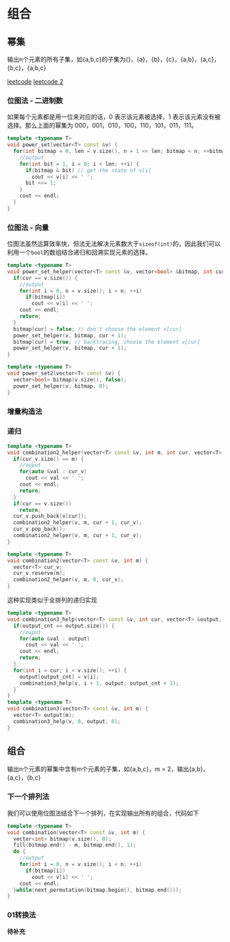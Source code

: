 # 组合

## 幂集

输出n个元素的所有子集，如{a,b,c}的子集为{}，{a}，{b}，{c}，{a,b}，{a,c}，{b,c}，{a,b,c}

[leetcode](https://leetcode.com/problems/subsets/)
[leetcode 2](https://leetcode.com/problems/subsets-ii/)

### 位图法 - 二进制数

如果每个元素都是用一位来对应的话，0 表示该元素被选择，1 表示该元素没有被选择。那么上面的幂集为 000，001，010，100，110，101，011，111。

```cpp
template <typename T>
void power_set(vector<T> const &v) {
  for(int bitmap = 0, len = v.size(), n = 1 << len; bitmap < n; ++bitmap) {
    //output
    for(int bit = 1, i = 0; i < len; ++i) {
      if(bitmap & bit) // get the state of v[i]
        cout << v[i] << ' ';
      bit <<= 1;
    }
    cout << endl;
  }
}
```

### 位图法 - 向量

位图法虽然运算效率快，但法无法解决元素数大于`sizeof(int)`的，因此我们可以利用一个`bool`的数组结合递归和回溯实现元素的选择。

```cpp
template <typename T>
void power_set_helper(vector<T> const &v, vector<bool> &bitmap, int cur) {
  if(cur == v.size()) {
    //output
    for(int i = 0, n = v.size(); i < n; ++i)
      if(bitmap[i])
        cout << v[i] << ' ';
    cout << endl;
    return;
  }
  bitmap[cur] = false; // don't choose the element v[cur]
  power_set_helper(v, bitmap, cur + 1);
  bitmap[cur] = true; // backtracing, choose the element v[cur]
  power_set_helper(v, bitmap, cur + 1);
}

template <typename T>
void power_set2(vector<T> const &v) {
  vector<bool> bitmap(v.size(), false);
  power_set_helper(v, bitmap, 0);
}
```

### 增量构造法

### 递归

```cpp
template <typename T>
void combination2_helper(vector<T> const &v, int m, int cur, vector<T> &cur_v) {
  if(cur_v.size() == m) {
    //ouput
    for(auto &val : cur_v)
      cout << val << ' ';
    cout << endl;
    return;
  }
  if(cur == v.size())
    return;
  cur_v.push_back(v[cur]);
  combination2_helper(v, m, cur + 1, cur_v);
  cur_v.pop_back();
  combination2_helper(v, m, cur + 1, cur_v);
}

template <typename T>
void combination2(vector<T> const &v, int m) {
  vector<T> cur_v;
  cur_v.reserve(m);
  combination2_helper(v, m, 0, cur_v);
}
```

这种实现类似于全排列的递归实现

```cpp
template <typename T>
void combination3_help(vector<T> const &v, int cur, vector<T> &output, int output_cnt) {
  if(output_cnt == output.size()) {
    //ouput
    for(auto &val : output)
      cout << val << ' ';
    cout << endl;
    return;
  }
  for(int i = cur; i < v.size(); ++i) {
    output[output_cnt] = v[i];
    combination3_help(v, i + 1, output, output_cnt + 1);
  }
}
template <typename T>
void combination3(vector<T> const &v, int m) {
  vector<T> output(m);
  combination3_help(v, 0, output, 0);
}
```

## 组合

输出n个元素的幂集中含有m个元素的子集，如{a,b,c}，m = 2，输出{a,b}，{a,c}，{b,c}

### 下一个排列法

我们可以使用位图法结合下一个排列，在实现输出所有的组合，代码如下

```cpp
template <typename T>
void combination(vector<T> const &v, int m) {
  vector<int> bitmap(v.size(), 0);
  fill(bitmap.end() - m, bitmap.end(), 1);
  do {
    //output
    for(int i = 0, n = v.size(); i < n; ++i)
      if(bitmap[i])
        cout << v[i] << ' ';
    cout << endl;
  }while(next_permutation(bitmap.begin(), bitmap.end()));
}
```

### 01转换法

**待补充**